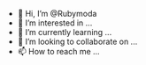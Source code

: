 - 👋 Hi, I’m @Rubymoda
- 👀 I’m interested in ...
- 🌱 I’m currently learning ...
- 💞️ I’m looking to collaborate on ...
- 📫 How to reach me ...

<!---
Rubymoda/Rubymoda is a ✨ special ✨ repository because its `README.md` (this file) appears on your GitHub profile.
You can click the Preview link to take a look at your changes.
--->
